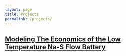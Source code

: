 ```yaml
---
layout: page
title: Projects
permalink: /projects/
---
```


## __[Modeling The Economics of the Low Temperature Na-S Flow Battery](https://www.apam.columbia.edu/faculty/siu-wai-chan)__
